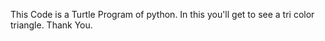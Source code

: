 This Code is a Turtle Program of python.
In this you'll get to see a tri color triangle.
Thank You.

